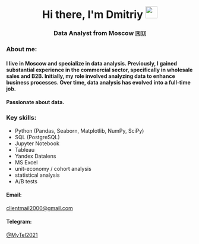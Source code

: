 <h1 align="center">Hi there, I'm Dmitriy 
<img src="https://github.com/blackcater/blackcater/raw/main/images/Hi.gif" height="32"/></h1>
<h3 align="center">Data Analyst from Moscow 🇷🇺</h3>

<!--
**point-lookout/point-lookout** is a ✨ _special_ ✨ repository because its `README.md` (this file) appears on your GitHub profile.

Here are some ideas to get you started:

- 🔭 I’m currently working on ...
- 🌱 I’m currently learning ...
- 👯 I’m looking to collaborate on ...
- 🤔 I’m looking for help with ...
- 💬 Ask me about ...
- 📫 How to reach me: ...
- 😄 Pronouns: ...
- ⚡ Fun fact: ...
-->
### About me:
#### I live in Moscow and specialize in data analysis. Previously, I gained substantial experience in the commercial sector, specifically in wholesale sales and B2B. Initially, my role involved analyzing data to enhance business processes. Over time, data analysis has evolved into a full-time job.
#### Passionate about data. 

### Key skills:  
- Python (Pandas, Seaborn, Matplotlib, NumPy, SciPy)
- SQL (PostgreSQL)
- Jupyter Notebook
- Tableau
- Yandex Datalens
- MS Excel
- unit-economy / cohort analysis
- statistical analysis
- A/B tests

<!--
### You can contact me by e-mail or by Telegram:
[@MyTel2021](https://t.me/MyTel2021 "Telegram channel")
-->

#### Email:
clientmail2000@gmail.com

#### Telegram:
[@MyTel2021](https://t.me/MyTel2021 "Telegram channel")
